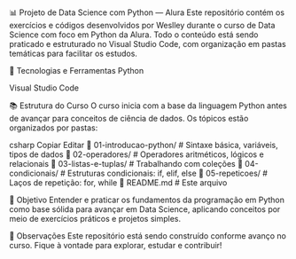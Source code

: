 📊 Projeto de Data Science com Python — Alura
Este repositório contém os exercícios e códigos desenvolvidos por Weslley durante o curso de Data Science com foco em Python da Alura. Todo o conteúdo está sendo praticado e estruturado no Visual Studio Code, com organização em pastas temáticas para facilitar os estudos.

🚀 Tecnologias e Ferramentas
Python

Visual Studio Code


📚 Estrutura do Curso
O curso inicia com a base da linguagem Python antes de avançar para conceitos de ciência de dados. Os tópicos estão organizados por pastas:

csharp
Copiar
Editar
📂 01-introducao-python/        # Sintaxe básica, variáveis, tipos de dados
📂 02-operadores/               # Operadores aritméticos, lógicos e relacionais
📂 03-listas-e-tuplas/          # Trabalhando com coleções
📂 04-condicionais/             # Estruturas condicionais: if, elif, else
📂 05-repeticoes/               # Laços de repetição: for, while
📄 README.md                    # Este arquivo

🧠 Objetivo
Entender e praticar os fundamentos da programação em Python como base sólida para avançar em Data Science, aplicando conceitos por meio de exercícios práticos e projetos simples.

📌 Observações
Este repositório está sendo construído conforme avanço no curso. Fique à vontade para explorar, estudar e contribuir!

